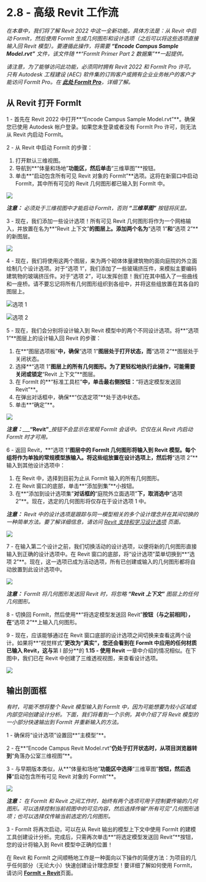 # 2.8 - 高级 Revit 工作流

_在本章中，我们将了解 Revit 2022 中这一全新功能，具体方法是：从 Revit 中启动 FormIt，然后使用 FormIt 生成几何图形和设计选项（之后可以将这些选项直接输入回 Revit 模型）。要遵循此操作，将需要_ _**“Encode Campus Sample Model.rvt”**_ _文件，该文件随_ _**“FormIt Primer Part 2 数据集”**一起提供。_

_请注意，为了能够访问此功能，必须同时拥有 Revit 2022 和 FormIt Pro 许可。只有 Autodesk 工程建设 (AEC) 软件集的订购客户或拥有企业业务帐户的客户才能访问 FormIt Pro。在_ [_**此处 FormIt Pro**_](https://formit.autodesk.com/#pro-callout)_，详细了解。_

## 从 Revit 打开 FormIt

1 - 首先在 Revit 2022 中打开**“Encode Campus Sample Model.rvt”**。确保您已使用 Autodesk 帐户登录。如果您未登录或者没有 FormIt Pro 许可，则无法从 Revit 内启动 FormIt。

2 - 从 Revit 中启动 FormIt 的步骤：

1. 打开默认三维视图。
2. 导航到**“体量和场地”**功能区，然后单击**“三维草图”**按钮。
3. 单击**“启动包含所有可见 Revit 对象的 FormIt”**选项。这将在新窗口中启动 FormIt，其中所有可见的 Revit 几何图形都已输入到 FormIt 中。

![](../../.gitbook/assets/0%20%2822%29.png)

_**注意：**_ _必须处于三维视图中才能启动 FormIt，否则_ _**“三维草图”**_ _按钮将灰显。_

3 - 现在，我们添加一些设计选项！所有可见 Revit 几何图形将作为一个网格输入，并放置在名为**“Revit 上下文”**的图层上。添加两个名为**“选项 1”**和**“选项 2”**的新图层。

![](../../.gitbook/assets/1%20%2823%29.png)

4 - 现在，我们将使用这两个图层，来为两个砌体体量建筑物的面向庭院的外立面绘制几个设计选项。对于“选项 1”，我们添加了一些玻璃挤压件，来模拟主要编码建筑物的玻璃挤压件。对于“选项 2”，可以发挥创意！我们在其中插入了一些曲线和一座桥。请不要忘记将所有几何图形组织到各组中，并将这些组放置在其各自的图层上。

![选项 1](../../.gitbook/assets/2%20%2823%29.png)

![选项 2](../../.gitbook/assets/3%20%2820%29.png)

5 - 现在，我们会分别将设计输入到 Revit 模型中的两个不同设计选项。将**“选项 1”**图层上的设计输入回 Revit 的步骤：

1. 在**“图层选项板”**中，确保**“选项 1”**图层处于打开状态，而**“选项 2”**图层处于关闭状态。
2. 选择**“选项 1”**图层上的所有几何图形。为了更轻松地执行此操作，可能需要关闭或锁定**“Revit 上下文”**图层。
3. 在 FormIt 的**“标准工具栏”**中，单击最右侧按钮：**“将选定模型发送回 Revit”**。
4. 在弹出对话框中，确保**“仅选定项”**处于选中状态。
5. 单击**“确定”**。

![](../../.gitbook/assets/4%20%2819%29.png)

_**注意：**____**“Revit”**__按钮不会显示在常规 FormIt 会话中。它仅在从 Revit 内启动 FormIt 时才可用。_

6 - 返回 Revit，**“选项 1”**图层中的 FormIt 几何图形将输入到 Revit 模型。每个组将作为单独的常规模型族输入。将这些组放置在设计选项上，然后将**“选项 2”**输入到其他设计选项中：

1. 在 Revit 中，选择到目前为止从 FormIt 输入的所有几何图形。
2. 在 Revit 窗口的底部，单击**“添加到集”**小按钮。
3. 在**“添加到设计选项集”**对话框的**“庭院外立面选项”**下，取消选中**“选项 2”**。现在，选定的几何图形将仅存在于设计选项 1 中。

_**注意：**_ _Revit 中的设计选项是跟踪与同一模型相关的多个设计理念并在其间切换的一种简单方法。要了解详细信息，请访问_ [_Revit 支持和学习设计选项_]( https://knowledge.autodesk.com/zh-hans/support/revit-products/learn-explore/caas/CloudHelp/cloudhelp/2021/CHS/Revit-Model/files/GUID-D48B1E7E-BC34-414E-85BD-790F199BB2C0-htm.html) _页面。_

![](../../.gitbook/assets/5%20%2818%29.png)

7 - 在输入第二个设计之前，我们切换活动的设计选项，以便将新的几何图形直接输入到正确的设计选项中。在 Revit 窗口的底部，将“设计选项”菜单切换到**“选项 2”**。现在，这一选项已成为活动选项，所有已创建或输入的几何图形都将自动放置到此设计选项中。

![](../../.gitbook/assets/6%20%2815%29.png)

_**注意：**_ _FormIt 将几何图形发送回 Revit 时，将忽略_ _**“Revit 上下文”**_ _图层上的任何几何图形。_

8 - 切换回 FormIt，然后使用**“将选定模型发送回 Revit”**按钮（与之前相同），在**“选项 2”**上输入几何图形。

9 - 现在，应该能够通过在 Revit 窗口底部的设计选项之间切换来查看这两个设计。如果将**“视觉样式”**更改为“真实”，您还会看到在 FormIt 中应用的任何材质已输入 Revit，这与**第 I 部分**的 **1.15 - 使用 Revit** 一章中介绍的情况相似。在下图中，我们已在 Revit 中创建了三维透视视图，来查看设计选项。

![](../../.gitbook/assets/7%20%2810%29.png)

## 输出剖面框

_有时，可能不想将整个 Revit 模型输入到 FormIt 中，因为可能想要为较小区域或内部空间创建设计分析。下面，我们将看到一个示例，其中介绍了将 Revit 模型的一小部分快速输出到 FormIt 并重新输入的方法。_

1 - 确保将“设计选项”设置回**“主模型”**。

2 - 在**“Encode Campus Revit Model.rvt”**仍处于打开状态时，从项目浏览器转到**“角落办公室三维视图”**。

3 - 与早期版本类似，从**“体量和场地”**功能区中选择**“三维草图”**按钮，然后选择**“启动包含所有可见 Revit 对象的 FormIt”**。

![](../../.gitbook/assets/8%20%2810%29.png)

_**注意：**_ _在 FormIt 和 Revit 之间工作时，始终有两个选项可用于控制要传输的几何图形。可以选择控制当前视图中的可见内容，然后选择传输“所有可见”几何图形选项；也可以选择仅传输当前选定的几何图形。_

3 - FormIt 将再次启动，可以在从 Revit 输出的模型上下文中使用 FormIt 的建模工具创建设计分析。完成后，只需再次单击**“将选定模型发送回 Revit”**按钮，您的设计将输入到 Revit 模型中正确的位置！

在 Revit 和 FormIt 之间顺畅地工作是一种面向以下操作的简便方法：为项目的几乎任何部分（无论大小）快速创建设计理念原型！要详细了解如何使用 FormIt，请访问 [**FormIt + Revit**](https://formit.autodesk.com/page/formit-revit#:~:text=FormIt%20Groups%20become%20Revit%20Mass,using%20Revit%202018%20and%20newer.)页面。

